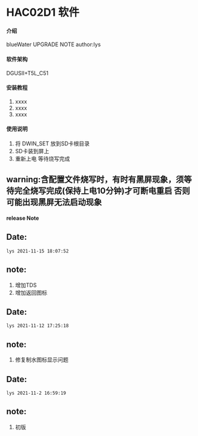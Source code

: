 # HAC02D1 软件

#### 介绍 
blueWater UPGRADE NOTE
author:lys

#### 软件架构 
DGUSII+T5L_C51

#### 安装教程

1.  xxxx
2.  xxxx
3.  xxxx

#### 使用说明

1.   将 DWIN_SET 放到SD卡根目录 
2.   SD卡装到屏上
3.   重新上电 等待烧写完成 
## warning:含配置文件烧写时，有时有黑屏现象，须等待完全烧写完成(保持上电10分钟)才可断电重启 否则可能出现黑屏无法启动现象

#### release Note
## Date:
    lys 2021-11-15 18:07:52
## note:
1. 增加TDS 
2. 增加返回图标


## Date:
    lys 2021-11-12 17:25:18
## note:
1. 修复制水图标显示问题


## Date:
    lys 2021-11-2 16:59:19
## note:
1. 初版
